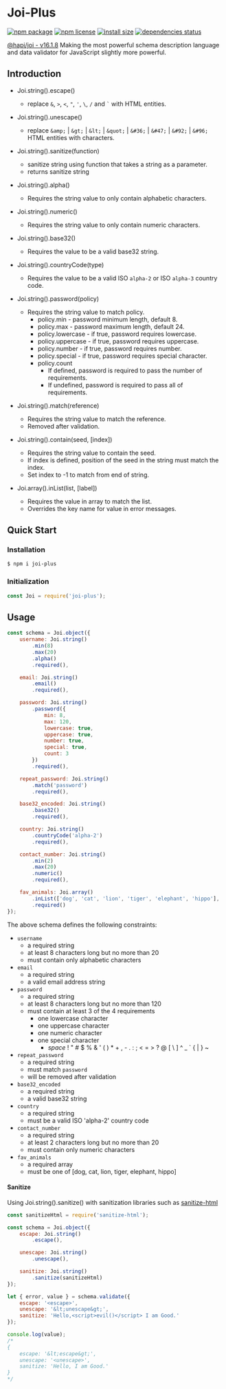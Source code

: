 # Joi-Plus

[![npm package](https://img.shields.io/npm/v/joi-plus.svg)](http://npmjs.org/package/joi-plus) [![npm license](https://img.shields.io/npm/l/joi-plus)](https://img.shields.io/npm/l/joi-plus) [![install size](https://packagephobia.now.sh/badge?p=joi-plus@1.1.2)](https://packagephobia.now.sh/result?p=joi-plus@1.1.2) [![dependencies status](https://david-dm.org/flamehamster/joi-plus/status.svg)](https://david-dm.org/flamehamster/joi-plus)

[@hapi/joi - v16.1.8](https://www.npmjs.com/package/@hapi/joi)
Making the most powerful schema description language and data validator for JavaScript slightly more powerful.

## Introduction

* Joi.string().escape()
	* replace `&`, `>`, `<`, `"`, `'`, `\`, `/` and `` ` `` with HTML entities.

* Joi.string().unescape()
	* replace `&amp;` | `&gt;` | `&lt;` | `&quot;` | `&#36;` | `&#47;` | `&#92;` | `&#96;` HTML entities with characters.

* Joi.string().sanitize(function)
	* sanitize string using function that takes a string as a parameter.
	* returns sanitize string

* Joi.string().alpha()
	* Requires the string value to only contain alphabetic characters.

* Joi.string().numeric()
	* Requires the string value to only contain numeric characters.

* Joi.string().base32()
	* Requires the value to be a valid base32 string.

* Joi.string().countryCode(type)
	* Requires the value to be a valid ISO `alpha-2` or ISO `alpha-3` country code.

* Joi.string().password(policy)
	* Requires the string value to match policy.
		* policy.min - password minimum length, default 8.
		* policy.max - password maximum length, default 24.
		* policy.lowercase - if true, password requires lowercase.
		* policy.uppercase - if true, password requires uppercase.
		* policy.number - if true, password requires number.
		* policy.special - if true, password requires special character.
		* policy.count
			* If defined, password is required to pass the number of requirements.
			* If undefined, password is required to pass all of requirements.

* Joi.string().match(reference)
	* Requires the string value to match the reference.
	* Removed after validation.

* Joi.string().contain(seed, [index])
	* Requires the string value to contain the seed.
	* If index is defined, position of the seed in the string must match the index.
	* Set index to -1 to match from end of string.

* Joi.array().inList(list, [label])
	* Requires the value in array to match the list.
	* Overrides the key name for value in error messages.

## Quick Start

### Installation
```bash
$ npm i joi-plus
```

### Initialization
```js
const Joi = require('joi-plus');
```

## Usage

```js
const schema = Joi.object({
	username: Joi.string()
		.min(8)
		.max(20)
		.alpha()
		.required(),

	email: Joi.string()
		.email()
		.required(),

	password: Joi.string()
		.password({
			min: 8,
			max: 120,
			lowercase: true,
			uppercase: true,
			number: true,
			special: true,
			count: 3
		})
		.required(),

	repeat_password: Joi.string()
		.match('password')
		.required(),

	base32_encoded: Joi.string()
		.base32()
		.required(),

	country: Joi.string()
		.countryCode('alpha-2')
		.required(),

	contact_number: Joi.string()
		.min(2)
		.max(20)
		.numeric()
		.required(),

	fav_animals: Joi.array()
		.inList(['dog', 'cat', 'lion', 'tiger', 'elephant', 'hippo'], 'animals')
		.required()
});
```

The above schema defines the following constraints:
* `username`
	* a required string
	* at least 8 characters long but no more than 20
	* must contain only alphabetic characters
* `email`
	* a required string
	* a valid email address string
* `password`
	* a required string
	* at least 8 characters long but no more than 120
	* must contain at least 3 of the 4 requirements
		* one lowercase character
		* one uppercase character
		* one numeric character
		* one special character
			* _space_ ! " # $ % & ' ( ) * + , - . : ; < = > ? @ [ \ ] ^ _ \` { | } ~ 
* `repeat_password`
	* a required string
	* must match `password`
	* will be removed after validation
* `base32_encoded`
	* a required string
	* a valid base32 string
* `country`
	* a required string
	* must be a valid ISO 'alpha-2' country code
* `contact_number`
	* a required string
	* at least 2 characters long but no more than 20
	* must contain only numeric characters
* `fav_animals`
	* a required array
	* must be one of [dog, cat, lion, tiger, elephant, hippo]

#### Sanitize
Using Joi.string().sanitize() with sanitization libraries such as [sanitize-html](https://www.npmjs.com/package/sanitize-html)

```js
const sanitizeHtml = require('sanitize-html');

const schema = Joi.object({
	escape: Joi.string()
		.escape(),

	unescape: Joi.string()
		.unescape(),

	sanitize: Joi.string()
		.sanitize(sanitizeHtml)
});

let { error, value } = schema.validate({
	escape: '<escape>',
	unescape: '&lt;unescape&gt;',
	sanitize: 'Hello,<script>evil()</script> I am Good.'
});

console.log(value);
/*
{
	escape: '&lt;escape&gt;',
	unescape: '<unescape>',
	sanitize: 'Hello, I am Good.'
}
*/
```